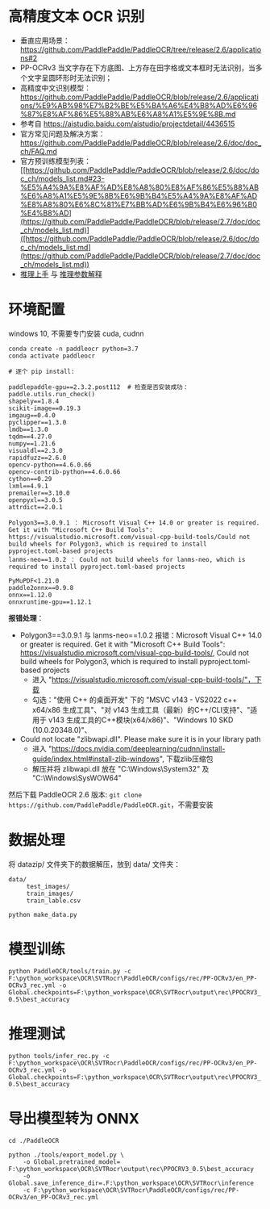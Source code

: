 # 高精度文本 OCR 识别

+ 垂直应用场景：https://github.com/PaddlePaddle/PaddleOCR/tree/release/2.6/applications#2
+ PP-OCRv3 当文字存在下方底图、上方存在田字格或文本框时无法识别，当多个文字呈圆环形时无法识别；
+ 高精度中文识别模型：https://github.com/PaddlePaddle/PaddleOCR/blob/release/2.6/applications/%E9%AB%98%E7%B2%BE%E5%BA%A6%E4%B8%AD%E6%96%87%E8%AF%86%E5%88%AB%E6%A8%A1%E5%9E%8B.md
+ 参考自 https://aistudio.baidu.com/aistudio/projectdetail/4436515
+ 官方常见问题及解决方案：https://github.com/PaddlePaddle/PaddleOCR/blob/release/2.6/doc/doc_ch/FAQ.md
+ 官方预训练模型列表：[[https://github.com/PaddlePaddle/PaddleOCR/blob/release/2.6/doc/doc_ch/models_list.md#23-%E5%A4%9A%E8%AF%AD%E8%A8%80%E8%AF%86%E5%88%AB%E6%A8%A1%E5%9E%8B%E6%9B%B4%E5%A4%9A%E8%AF%AD%E8%A8%80%E6%8C%81%E7%BB%AD%E6%9B%B4%E6%96%B0%E4%B8%AD](https://github.com/PaddlePaddle/PaddleOCR/blob/release/2.7/doc/doc_ch/models_list.md)]([https://github.com/PaddlePaddle/PaddleOCR/blob/release/2.6/doc/doc_ch/models_list.md](https://github.com/PaddlePaddle/PaddleOCR/blob/release/2.7/doc/doc_ch/models_list.md))
+ [推理上手](https://github.com/PaddlePaddle/PaddleOCR/blob/release/2.7/doc/doc_ch/quickstart.md) 与 [推理参数解释](https://github.com/PaddlePaddle/PaddleOCR/blob/release/2.7/doc/doc_ch/inference_args.md)

# 环境配置

windows 10, 不需要专门安装 cuda, cudnn

```
conda create -n paddleocr python=3.7
conda activate paddleocr

# 逐个 pip install:

paddlepaddle-gpu==2.3.2.post112  # 检查是否安装成功：paddle.utils.run_check()
shapely==1.8.4
scikit-image==0.19.3
imgaug==0.4.0
pyclipper==1.3.0
lmdb==1.3.0
tqdm==4.27.0
numpy==1.21.6
visualdl==2.3.0
rapidfuzz==2.6.0
opencv-python==4.6.0.66
opencv-contrib-python==4.6.0.66
cython==0.29
lxml==4.9.1
premailer==3.10.0
openpyxl==3.0.5
attrdict==2.0.1

Polygon3==3.0.9.1 ： Microsoft Visual C++ 14.0 or greater is required. Get it with "Microsoft C++ Build Tools": https://visualstudio.microsoft.com/visual-cpp-build-tools/Could not build wheels for Polygon3, which is required to install pyproject.toml-based projects
lanms-neo==1.0.2 ： Could not build wheels for lanms-neo, which is required to install pyproject.toml-based projects

PyMuPDF<1.21.0
paddle2onnx==0.9.8
onnx==1.12.0
onnxruntime-gpu==1.12.1
```

**报错处理**：

+ Polygon3==3.0.9.1 与 lanms-neo==1.0.2 报错：Microsoft Visual C++ 14.0 or greater is required. Get it with "Microsoft C++ Build Tools": https://visualstudio.microsoft.com/visual-cpp-build-tools/, Could not build wheels for Polygon3, which is required to install pyproject.toml-based projects
    - 进入 "https://visualstudio.microsoft.com/visual-cpp-build-tools/"，下载
    - 勾选："使用 C++ 的桌面开发" 下的 "MSVC v143 - VS2022 c++ x64/x86 生成工具"、"对 v143 生成工具（最新）的C++/CLI支持"、"适用于 v143 生成工具的C++模块(x64/x86)"、"Windows 10 SKD (10.0.20348.0)"、
+ Could not locate "zlibwapi.dll". Please make sure it is in your library path
    - 进入 "https://docs.nvidia.com/deeplearning/cudnn/install-guide/index.html#install-zlib-windows", 下载zlib压缩包
    - 解压并将 zlibwapi.dll 放在 "C:\Windows\System32" 及 "C:\Windows\SysWOW64"



然后下载 PaddleOCR 2.6 版本: `git clone https://github.com/PaddlePaddle/PaddleOCR.git`，不需要安装



# 数据处理

将 datazip/ 文件夹下的数据解压，放到 data/ 文件夹：

```
data/
     test_images/
     train_images/
     train_lable.csv
```

`python make_data.py`


# 模型训练


`python PaddleOCR/tools/train.py -c F:\python_workspace\OCR\SVTRocr\PaddleOCR/configs/rec/PP-OCRv3/en_PP-OCRv3_rec.yml -o Global.checkpoints=F:\python_workspace\OCR\SVTRocr\output\rec\PPOCRV3_0.5\best_accuracy`


# 推理测试


`python tools/infer_rec.py -c F:\python_workspace\OCR\SVTRocr\PaddleOCR/configs/rec/PP-OCRv3/en_PP-OCRv3_rec.yml -o Global.checkpoints=F:\python_workspace\OCR\SVTRocr\output\rec\PPOCRV3_0.5\best_accuracy
`

# 导出模型转为 ONNX

```
cd ./PaddleOCR

python ./tools/export_model.py \
    -o Global.pretrained_model= F:\python_workspace\OCR\SVTRocr\output\rec\PPOCRV3_0.5\best_accuracy
    -o Global.save_inference_dir=.F:\python_workspace\OCR\SVTRocr\inference
    -c F:\python_workspace\OCR\SVTRocr\PaddleOCR/configs/rec/PP-OCRv3/en_PP-OCRv3_rec.yml

```

